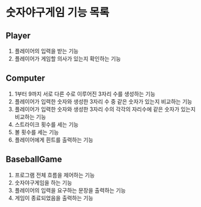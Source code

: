 # 숫자야구게임 기능 목록
## Player
1. 플레이어의 입력을 받는 기능
2. 플레이어가 게임할 의사가 있는지 확인하는 기능

## Computer
1. 1부터 9까지 서로 다른 수로 이루어진 3자리 수를 생성하는 기능
2. 플레이어가 입력한 숫자와 생성한 3자리 수 중 같은 숫자가 있는지 비교하는 기능
3. 플레이어가 입력한 숫자와 생성한 3자리 수의 각각의 자리수에 같은 숫자가 있는지 비교하는 기능
4. 스트라이크 횟수를 세는 기능
5. 볼 횟수를 세는 기능
6. 플레이어에게 흰트를 출력하는 기능

## BaseballGame
1. 프로그램 전체 흐름을 제어하는 기능
2. 숫자야구게임을 하는 기능
3. 플레이어의 입력을 요구하는 문장을 출력하는 기능
4. 게임이 종료되었음을 출력하는 기능
